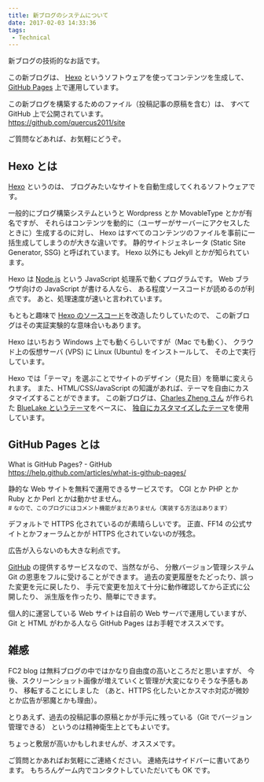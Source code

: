```yaml
---
title: 新ブログのシステムについて
date: 2017-02-03 14:33:36
tags:
 - Technical
---
```

新ブログの技術的なお話です。

この新ブログは、
[Hexo](https://hexo.io) というソフトウェアを使ってコンテンツを生成して、
[GitHub Pages](https://help.github.com/categories/github-pages-basics/)
上で運用しています。

この新ブログを構築するためのファイル（投稿記事の原稿を含む）は、
すべて GitHub 上で公開されています。    
https://github.com/quercus2011/site

ご質問などあれば、お気軽にどうぞ。


## Hexo とは

[Hexo](https://hexo.io) というのは、
ブログみたいなサイトを自動生成してくれるソフトウェアです。

一般的にブログ構築システムというと Wordpress とか MovableType とかが有名ですが、
それらはコンテンツを動的に（ユーザーがサーバーにアクセスしたときに）生成するのに対し、
Hexo はすべてのコンテンツのファイルを事前に一括生成してしまうのが大きな違いです。
静的サイトジェネレータ (Static Site Generator, SSG) と呼ばれています。
Hexo 以外にも Jekyll とかが知られています。

Hexo は [Node.js](https://nodejs.org) という JavaScript 処理系で動くプログラムです。
Web ブラウザ向けの JavaScript が書ける人なら、
ある程度ソースコードが読めるのが利点です。
あと、処理速度が速いと言われています。

もともと趣味で [Hexo のソースコード](https://github.com/hexojs/hexo/)を改造したりしていたので、
この新ブログはその実証実験的な意味合いもあります。

Hexo はいちおう Windows 上でも動くらしいですが（Mac でも動く）、
クラウド上の仮想サーバ (VPS) に Linux (Ubuntu) をインストールして、
その上で実行しています。

Hexo では「テーマ」を選ぶことでサイトのデザイン（見た目）を簡単に変えられます。
また、HTML/CSS/JavaScript の知識があれば、テーマを自由にカスタマイズすることができます。
この新ブログは、[Charles Zheng さん](https://github.com/chaooo) が作られた
[BlueLake というテーマ](https://github.com/chaooo/hexo-theme-BlueLake)をベースに、
[独自にカスタマイズしたテーマ](https://github.com/quercus2011/hexo-theme-BlueLake)を使用しています。


## GitHub Pages とは

What is GitHub Pages? - GitHub    
https://help.github.com/articles/what-is-github-pages/

静的な Web サイトを無料で運用できるサービスです。
CGI とか PHP とか Ruby とか Perl とかは動かせません。    
<small># なので、このブログにはコメント機能がまだありません（実装する方法はあります）</small>

デフォルトで HTTPS 化されているのが素晴らしいです。
正直、FF14 の公式サイトとかフォーラムとかが HTTPS 化されていないのが残念。

広告が入らないのも大きな利点です。

[GitHub](https://github.com) の提供するサービスなので、当然ながら、
分散バージョン管理システム Git の恩恵をフルに受けることができます。
過去の変更履歴をたどったり、誤った変更を元に戻したり、
手元で変更を加えて十分に動作確認してから正式に公開したり、
派生版を作ったり、簡単にできます。

個人的に運営している Web サイトは自前の Web サーバで運用していますが、
Git と HTML がわかる人なら GitHub Pages はお手軽でオススメです。


## 雑感

FC2 blog は無料ブログの中ではかなり自由度の高いところだと思いますが、
今後、スクリーンショット画像が増えていくと管理が大変になりそうな予感もあり、
移転することにしました
（あと、HTTPS 化したいとかスマホ対応が微妙とか広告が邪魔とかも理由）。

とりあえず、過去の投稿記事の原稿とかが手元に残っている（Git でバージョン管理できる）
というのは精神衛生上とてもよいです。

ちょっと敷居が高いかもしれませんが、オススメです。

ご質問とかあればお気軽にご連絡ください。
連絡先はサイドバーに書いてあります。
もちろんゲーム内でコンタクトしていただいても OK です。
